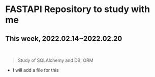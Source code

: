 # FASTAPI Repository to study with me


## This week, 2022.02.14~2022.02.20

<br>

> Study of SQLAlchemy and DB, ORM

- I will add a file for this